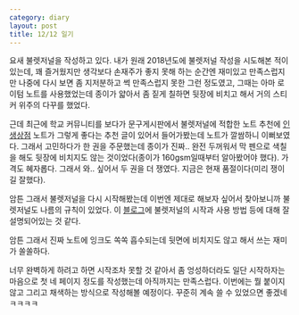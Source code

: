 ```yaml
---
category: diary
layout: post
title: 12/12 일기
---
```


요새 불렛저널을 작성하고 있다.
내가 원래 2018년도에 불렛저널 작성을 시도해본 적이 있는데, 꽤 즐거웠지만 생각보다 손재주가 좋지 못해 하는 순간엔 재미있고 만족스럽지만 나중에 다시 보면 좀 지저분하고 썩 만족스럽지 못한 그런 정도였고, 그때는 아마 로이텀 노트를 사용했었는데 종이가 얇아서 좀 짙게 칠하면 뒷장에 비치고 해서 거의 스티커 위주의 다꾸를 했었다.

근데 최근에 학교 커뮤니티를 보다가 문구게시판에서 불렛저널에 적합한 노트 추천에 <a href="https://m.smartstore.naver.com/storeforlife">인생상점</a> 노트가 그렇게 좋다는 추천 글이 있어서 들어가봤는데 노트가 깔쌈하니 이뻐보였다. 그래서 고민하다가 한 권을 주문했는데 종이가 진짜.. 완전 두꺼워서 막 펜으로 색칠을 해도 뒷장에 비치지도 않는 것이었다(종이가 160gsm일때부터 알아봤어야 했다). 가격도 혜자롭다. 그래서 와.. 싶어서 두 권을 더 쟁였다. 지금은 현재 품절이다(미리 쟁이길 잘했다).

암튼 그래서 불렛저널을 다시 시작해봤는데 이번엔 제대로 해보자 싶어서 찾아보니까 불렛저널도 나름의 규칙이 있었다. 이 <a href="https://blog.naver.com/kamiu00/220576261086">블로그</a>에 불렛저널의 시작과 사용 방법 등에 대해 잘 설명되어있는 것 같다.

암튼 그래서 진짜 노트에 잉크도 쏙쏙 흡수되는데 뒷면에 비치지도 않고 해서 쓰는 재미가 쏠쏠하다.

너무 완벽하게 하려고 하면 시작조차 못할 것 같아서 좀 엉성하더라도 일단 시작하자는 마음으로 첫 네 페이지 정도를 작성했는데 아직까지는 만족스럽다. 이번에는 뭘 붙이지 않고 그리고 채색하는 방식으로 작성해볼 예정이다. 꾸준히 계속 쓸 수 있었으면 좋겠네 ㅋㅋㅋㅋ
